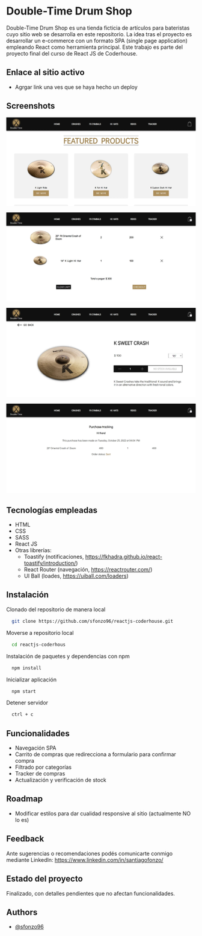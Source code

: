 
# Double-Time Drum Shop
Double-Time Drum Shop es una tienda ficticia de artículos para bateristas cuyo sitio web se desarrolla en este repositorio.
La idea tras el proyecto es desarrollar un e-commerce con un formato SPA (single page application) empleando React como herramienta principal.
Este trabajo es parte del proyecto final del curso de React JS de Coderhouse.

## Enlace al sitio activo
- Agrgar link una ves que se haya hecho un deploy

## Screenshots
![Vista landing](./readmeAssets/homePage.webp)

![Vista de carrito](./readmeAssets/cart.webp)

![Vista detalle de producto](./readmeAssets/itemDetail.webp)

![Vista tracker](./readmeAssets/tracker.webp)

## Tecnologías empleadas 
- HTML
- CSS 
- SASS
- React JS
- Otras librerías:
  - Toastify (notificaciones, https://fkhadra.github.io/react-toastify/introduction/)
  - React Router (navegación, https://reactrouter.com/)
  - UI Ball (loades, https://uiball.com/loaders)


## Instalación
Clonado del repositorio de manera local
```bash
  git clone https://github.com/sfonzo96/reactjs-coderhouse.git
```
Moverse a repositorio local
```bash
  cd reactjs-coderhous
```
Instalación de paquetes y dependencias con npm
```bash
  npm install
```
Inicializar aplicación
```bash
  npm start
```
Detener servidor
```bash
  ctrl + c
```

## Funcionalidades
- Navegación SPA
- Carrito de compras que redirecciona a formulario para confirmar compra
- Filtrado por categorías
- Tracker de compras
- Actualización y verificación de stock

## Roadmap
- Modificar estilos para dar cualidad responsive al sitio (actualmente NO lo es)

## Feedback
Ante sugerencias o recomendaciones podés comunicarte conmigo mediante LinkedIn: https://www.linkedin.com/in/santiagofonzo/

## Estado del proyecto
Finalizado, con detalles pendientes que no afectan funcionalidades.

## Authors
- [@sfonzo96](https://github.com/sfonzo96/)


